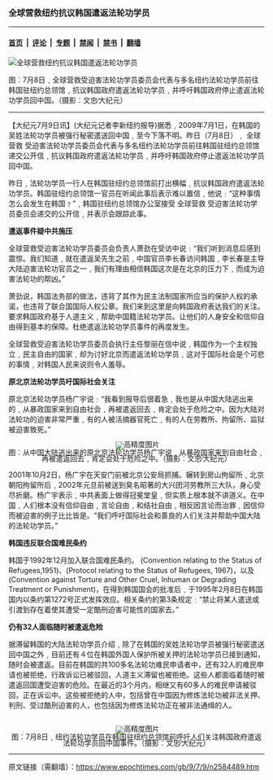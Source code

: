 ### 全球营救纽约抗议韩国遣返法轮功学员

---

#### [首页](../../../..?n2584489) &nbsp;|&nbsp; [评论](../../../../../epoch-comment?n2584489) &nbsp;|&nbsp; [专题](../../../../../epoch-special?n2584489) &nbsp;|&nbsp; [禁闻](../../../../../epoch-news?n2584489) &nbsp;|&nbsp; [禁书](../../../../../books?n2584489) &nbsp;|&nbsp; [翻墙](https://github.com/gfw-breaker/nogfw/blob/master/README.md?n2584489)


<div><img alt="全球营救纽约抗议韩国遣返法轮功学员" class="attachment-djy_600_400 size-djy_600_400 wp-post-image" src="https://i.epochtimes.com/assets/uploads/2009/07/907090846402003-600x400.jpg"/>
<div class="caption">
 <p>
  图︰7月8日﹐全球营救受迫害法轮功学员委员会代表与多名纽约法轮功学员前往韩国驻纽约总领馆﹐抗议韩国政府遣返法轮功学员﹐并呼吁韩国政府停止遣返法轮功学员回中国。（摄影︰文忠∕大纪元）
 </p>
</div></div><hr/><div class="post_content" id="artbody" itemprop="articleBody">
 <!-- article content begin -->
 <p>
  【大纪元7月9日讯】(大纪元记者李新纽约报导)据悉﹐2009年7月1日，在韩国的吴姓法轮功学员被强行秘密遣送回中国﹐至今下落不明。昨日（7月8日）﹐
  <ok href="https://www.epochtimes.com/gb/tag/%E5%85%A8%E7%90%83%E8%90%A5%E6%95%91.html">
   全球营救
  </ok>
  受迫害法轮功学员委员会代表与多名纽约法轮功学员前往韩国驻纽约总领馆递交公开信﹐抗议韩国政府遣返法轮功学员﹐并呼吁韩国政府停止遣返法轮功学员回中国。
 </p>
 <p>
  昨日﹐法轮功学员一行人在韩国驻纽约总领馆前打出横幅﹐抗议韩国政府遣返法轮功学员。韩国驻纽约总领馆一官员在听闻此事后表示难以置信﹐他说﹕“这种事情怎么会发生在韩国﹖”﹐韩国驻纽约总领馆办公室接受
  <ok href="https://www.epochtimes.com/gb/tag/%E5%85%A8%E7%90%83%E8%90%A5%E6%95%91.html">
   全球营救
  </ok>
  受迫害法轮功学员委员会递交的公开信﹐并表示会跟踪此事。
 </p>
 <p>
  <b>
   遣返事件疑中共施压
  </b>
 </p>
 <p>
  全球营救受迫害法轮功学员委员会负责人萧劲在受访中说﹕“我们听到消息后感到震惊。我们知道﹐就在遣返吴先生之前﹐中国官员李长春访问韩国﹐李长春是主导大陆迫害法轮功官员之一﹐我们有理由相信韩国这次是在北京的压力下﹐而成为迫害法轮功的帮凶。”
 </p>
 <p>
  萧劲说，韩国法务部的做法，违背了其作为民主法制国家所应当的保护人权的承诺，也违背了联合国国际人权公章。我们来到这里是向韩国政府表达我们的关注。要求韩国政府基于人道主义﹐帮助中国籍法轮功学员。让他们的人身安全和信仰自由得到基本的保障。杜绝遣返法轮功学员事件的再度发生。
 </p>
 <p>
  全球营救受迫害法轮功学员委员会执行主任黎丽在信中说﹐韩国作为一个主权独立﹐民主自由的国家﹐却为讨好北京而遣返法轮功学员﹐这对于国际社会是个可悲的事情﹐对韩国人民来说则令人羞辱。
 </p>
 <p>
  <b>
   原北京法轮功学员吁国际社会关注
  </b>
 </p>
 <p>
  原北京法轮功学员杨广宇说﹕“我看到报导后很着急﹐我也是从中国大陆逃出来的﹐从暴政国家来到自由社会﹐再被遣返回去﹐肯定会处于危险之中。因为大陆对法轮功的迫害非常严重﹐有的人被活摘器官死亡﹐有的人在劳教所、拘留所、监狱被迫害致死。”
 </p>
 <p>
  <!--image v 1.0-->
 </p>
 <div style="line-height: 90%; text-align: center;">
  <ok href=" https://i.epochtimes.com/assets/uploads/2011/09/907090911142003.jpg" rel="noreferrer noopener" target="_blank">
   <img alt="" class="size-medium wp-image-7426984" src="https://i.epochtimes.com/assets/uploads/2011/09/907090911142003.jpg" title=""/>
  </ok>
  <img alt="高精度图片" border="0" src="//www.epochtimes.com/images/highRes.jpg"/>
  <br/>
  <span class="bn12">
   图︰从中国大陆逃出来的原北京法轮功学员杨广宇说﹐从暴政国家来到自由社会﹐再被遣返回去﹐肯定会处于危险之中。（摄影︰文忠∕大纪元）
  </span>
 </div>
 <p>
  <!-- -->
 </p>
 <p>
  2001年10月2日，杨广宇在天安门前被北京公安局抓捕。辗转到房山拘留所﹐北京朝阳拘留所后﹐2002年元旦前被送到臭名昭著的大兴团河劳教所三大队，身心受尽折磨。杨广宇表示﹐中共表面上做得冠冕堂皇﹐但实质上根本就不讲道义。在中国﹐人们根本没有信仰自由﹐言论自由﹐和结社自由﹐相反因言论而治罪﹐因信仰而被迫害的例子比比皆是。“我们呼吁国际社会和善良的人们关注并帮助中国大陆的法轮功学员。”
 </p>
 <p>
  <b>
   韩国违反联合国难民条约
  </b>
 </p>
 <p>
  韩国于1992年12月加入联合国难民条约。 (Convention relating to the Status of Refugees,1951)、(Protocol relating to the Status of Refugees, 1967)，以及(Convention against Torture and Other Cruel, Inhuman or Degrading Treatment or Punishment)，在得到韩国国会的批准后﹐于1995年2月8日在韩国国内以条约第1272号正式发挥效应。相关条约的第3条规定﹕“禁止将某人遣送或引渡到存在着使其遭受一定酷刑迫害可能性的国家去。”
 </p>
 <p>
  <b>
   仍有32人面临随时被遣返危险
  </b>
 </p>
 <p>
  据滞留韩国的大陆法轮功学员介绍﹐除了在韩国的吴姓法轮功学员被强行秘密遣送回中国之外﹐目前还有４位在韩国外国人保护所被关押的法轮功学员已接到通知，随时会被遣返。目前在韩国的共100多名法轮功难民申请者中，还有32人的难民申请也被拒绝，行政诉讼已被驳回，人道主义滞留也被拒绝。这些人都面临着随时被遣返回国遭受迫害的危险。在最近的3个月内，相继又有60多人的难民申请被驳回，正在诉讼中。这些被拒绝的人中，包括曾在中国因为修炼法轮功被非法关押、判刑、受过酷刑迫害的人，也包括因为修炼法轮功正在被非法通缉的人。
  <font color="#ffffff">
   (http://www.dajiyuan.com)
  </font>
 </p>
 <p>
  <!--image v 1.0-->
 </p>
 <div style="line-height: 90%; text-align: center;">
  <ok href=" https://i.epochtimes.com/assets/uploads/2011/09/907090906092003-450x300.jpg" rel="noreferrer noopener" target="_blank">
   <img alt="" class="size-medium wp-image-7426985" src="https://i.epochtimes.com/assets/uploads/2011/09/907090906092003-450x300.jpg" title=""/>
  </ok>
  <img alt="高精度图片" border="0" src="//www.epochtimes.com/images/highRes.jpg"/>
  <br/>
  <span class="bn12">
   图︰7月8日﹐纽约法轮功学员在韩国驻纽约总领馆前呼吁人们关注韩国政府遣返法轮功学员回中国事件。（摄影︰文忠∕大纪元）
  </span>
 </div>
 <p>
  <!-- -->
 </p>
 <p>
  <!-- article content end -->
  <div id="below_article_ad">
  </div>
 </p>
</div>


---

原文链接（需翻墙）：https://www.epochtimes.com/gb/9/7/9/n2584489.htm